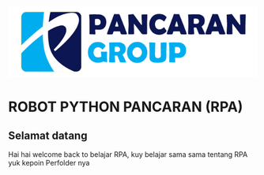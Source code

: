 
<p align="center">
  <img src="PANCARAN GROUP 2019.gif" alt="logo"/>
</p>

#  ROBOT PYTHON PANCARAN (RPA)      

## Selamat datang

Hai hai welcome back to belajar RPA, kuy belajar sama sama tentang RPA yuk kepoin Perfolder nya

